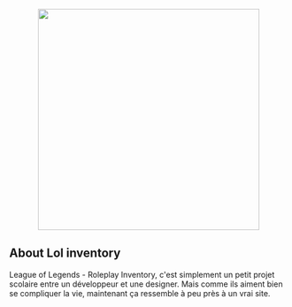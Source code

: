 <p align="center"><a href="https://laravel.com" target="_blank"><img src="https://raw.githubusercontent.com/laravel/art/master/logo-lockup/5%20SVG/2%20CMYK/1%20Full%20Color/laravel-logolockup-cmyk-red.svg" width="400"></a></p>

## About Lol inventory
League of Legends - Roleplay Inventory, c'est simplement un petit projet scolaire entre un développeur et une designer.  Mais comme ils aiment bien se compliquer la vie, maintenant ça ressemble à peu près à un vrai site.
